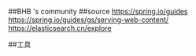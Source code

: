 ##BHB 's community
##source
https://spring.io/guides
https://spring.io/guides/gs/serving-web-content/
https://elasticsearch.cn/explore

##工具